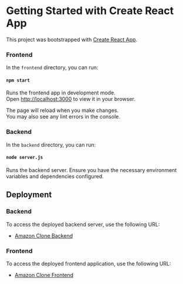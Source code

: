 # Getting Started with Create React App

This project was bootstrapped with [Create React App](https://github.com/facebook/create-react-app).



### Frontend

In the `frontend` directory, you can run:

#### `npm start`

Runs the frontend app in development mode.\
Open [http://localhost:3000](http://localhost:3000) to view it in your browser.

The page will reload when you make changes.\
You may also see any lint errors in the console.

### Backend

In the `backend` directory, you can run:

#### `node server.js`

Runs the backend server. Ensure you have the necessary environment variables and dependencies configured.

## Deployment

### Backend

To access the deployed backend server, use the following URL:
- [Amazon Clone Backend](https://amazonclone-backend-0ec7df6352e0.herokuapp.com/)

### Frontend

To access the deployed frontend application, use the following URL:
- [Amazon Clone Frontend](https://jeel-shah-amazon-clone-72cc7c.netlify.app/)


